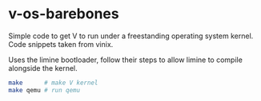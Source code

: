 # v-os-barebones
Simple code to get V to run under a freestanding operating system kernel. Code snippets taken from vinix.

Uses the limine bootloader, follow their steps to allow limine to compile alongside the kernel.

```sh
make      # make V kernel
make qemu # run qemu
```
